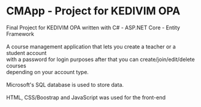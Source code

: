 # CMApp - Project for KEDIVIM OPA
Final Project for KEDIVIM OPA written with C# - ASP.NET Core - Entity Framework\
\
A course management application that lets you create a teacher or a student account\
with a password for login purposes after that you can create/join/edit/delete courses\
depending on your account type.\
\
Microsoft's SQL database is used to store data.\
\
HTML, CSS/Boostrap and JavaScript was used for the front-end
